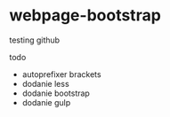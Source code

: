 # webpage-bootstrap

testing github

todo
- autoprefixer brackets
- dodanie less
- dodanie bootstrap
- dodanie gulp
